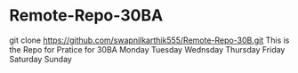# Remote-Repo-30BA
git clone https://github.com/swapnilkarthik555/Remote-Repo-30B.git
This is the Repo for Pratice for 30BA
Monday
Tuesday
Wednsday
Thursday
Friday
Saturday
Sunday
